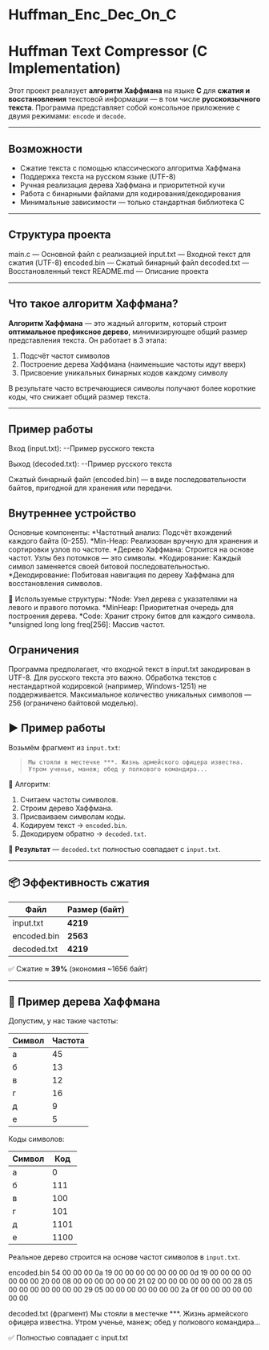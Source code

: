 # Huffman_Enc_Dec_On_C
# Huffman Text Compressor (C Implementation)

Этот проект реализует **алгоритм Хаффмана** на языке **C** для **сжатия и восстановления** текстовой информации — в том числе **русскоязычного текста**. Программа представляет собой консольное приложение с двумя режимами: `encode` и `decode`.

---

##  Возможности

-  Сжатие текста с помощью классического алгоритма Хаффмана
-  Поддержка текста на русском языке (UTF-8)
-  Ручная реализация дерева Хаффмана и приоритетной кучи
-  Работа с бинарными файлами для кодирования/декодирования
-  Минимальные зависимости — только стандартная библиотека C

---

##  Структура проекта
main.c — Основной файл с реализацией
input.txt — Входной текст для сжатия (UTF-8)
encoded.bin — Сжатый бинарный файл
decoded.txt — Восстановленный текст
README.md — Описание проекта

---

##  Что такое алгоритм Хаффмана?

**Алгоритм Хаффмана** — это жадный алгоритм, который строит **оптимальное префиксное дерево**, минимизирующее общий размер представления текста. Он работает в 3 этапа:

1.  Подсчёт частот символов
2.  Построение дерева Хаффмана (наименьшие частоты идут вверх)
3.  Присвоение уникальных бинарных кодов каждому символу

В результате часто встречающиеся символы получают более короткие коды, что снижает общий размер текста.

---

## Пример работы

Вход (input.txt):
--Пример русского текста

Выход (decoded.txt):
--Пример русского текста

Сжатый бинарный файл (encoded.bin) — в виде последовательности байтов, пригодной для хранения или передачи.

## Внутреннее устройство

Основные компоненты:
  *Частотный анализ: Подсчёт вхождений каждого байта (0–255).
  *Min-Heap: Реализован вручную для хранения и сортировки узлов по частоте.
  *Дерево Хаффмана: Строится на основе частот. Узлы без потомков — это символы.
  *Кодирование: Каждый символ заменяется своей битовой последовательностью.
  *Декодирование: Побитовая навигация по дереву Хаффмана для восстановления символов.

🧱 Используемые структуры:
  *Node: Узел дерева с указателями на левого и правого потомка.
  *MinHeap: Приоритетная очередь для построения дерева.
  *Code: Хранит строку битов для каждого символа.
  *unsigned long long freq[256]: Массив частот.

## Ограничения
Программа предполагает, что входной текст в input.txt закодирован в UTF-8. Для русского текста это важно.
Обработка текстов с нестандартной кодировкой (например, Windows-1251) не поддерживается.
Максимальное количество уникальных символов — 256 (ограничено байтовой моделью).


## ▶️ Пример работы

Возьмём фрагмент из `input.txt`:

> ```
> Мы стояли в местечке ***. Жизнь армейского офицера известна. Утром ученье, манеж; обед у полкового командира...
> ```

🔧 Алгоритм:

1. Считаем частоты символов.
2. Строим дерево Хаффмана.
3. Присваиваем символам коды.
4. Кодируем текст → `encoded.bin`.
5. Декодируем обратно → `decoded.txt`.

📄 **Результат** — `decoded.txt` полностью совпадает с `input.txt`.

---

## 📦 Эффективность сжатия

| Файл          | Размер (байт) |
|---------------|----------------|
| input.txt     | **4219**       |
| encoded.bin   | **2563**       |
| decoded.txt   | **4219**       |

✅ Сжатие ≈ **39%** (экономия ~1656 байт)

---

## 🌲 Пример дерева Хаффмана

Допустим, у нас такие частоты:

| Символ | Частота |
|--------|---------|
| а      | 45      |
| б      | 13      |
| в      | 12      |
| г      | 16      |
| д      | 9       |
| е      | 5       |


Коды символов:

| Символ | Код   |
|--------|-------|
| а      | 0     |
| б      | 111   |
| в      | 100   |
| г      | 101   |
| д      | 1101  |
| е      | 1100  |

Реальное дерево строится на основе частот символов в `input.txt`.

encoded.bin
54 00 00 00  0a 19 00 00 00 00 00 00 00
0d 19 00 00 00 00 00 00 00
20 00 08 00 00 00 00 00 00
21 02 00 00 00 00 00 00 00
28 05 00 00 00 00 00 00 00
29 05 00 00 00 00 00 00 00
2a 0f 00 00 00 00 00 00 00

decoded.txt (фрагмент)
Мы стояли в местечке ***. Жизнь армейского офицера известна. Утром ученье, манеж; обед у полкового командира...

✅ Полностью совпадает с input.txt
